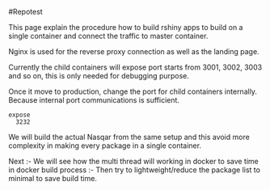 #Repotest

This page explain the procedure how to build rshiny apps to build on a single container and connect the traffic to master container. 

Nginx is used for the reverse proxy connection as well as the landing page. 

Currently the child containers will expose port starts from 3001, 3002, 3003 and so on, this is only needed for debugging purpose. 

Once it move to production, change the port for child containers internally. Because internal port communications is sufficient. 

```
expose 
  3232
```

We will build the actual Nasqar from the same setup and this avoid more complexity in making every package in a single container. 

Next :- We will see how the multi thread will working in docker to save time in docker build process
     :- Then try to lightweight/reduce the package list to minimal to save build time.


